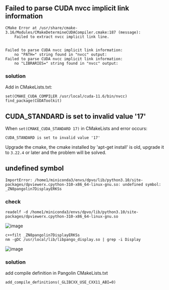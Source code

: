 ## Failed to parse CUDA nvcc implicit link information
```
CMake Error at /usr/share/cmake-3.16/Modules/CMakeDetermineCUDACompiler.cmake:187 (message):
    Failed to extract nvcc implicit link line.


Failed to parse CUDA nvcc implicit link information:
    no "PATH=" string found in "nvcc" output:
Failed to parse CUDA nvcc implicit link information:
    no "LIBRARIES=" string found in "nvcc" output:
```
### solution
Add in CMakeLists.txt:
```
set(CMAKE_CUDA_COMPILER /usr/local/cuda-11.6/bin/nvcc)
find_package(CUDAToolkit)
```

## CUDA_STANDARD is set to invalid value '17'
When `set(CMAKE_CUDA_STANDARD 17)` in CMakeLists and error occurs:
```
CUDA_STANDARD is set to invalid value '17'
```
Upgrade the cmake, the cmake installed by 'apt-get install' is old, upgrade it to `3.22.4` or later and the problem will be solved.

## undefined symbol
```
ImportError: /home1/miniconda3/envs/dpvo/lib/python3.10/site-packages/dpviewerx.cpython-310-x86_64-linux-gnu.so: undefined symbol: _ZN8pangolin7DisplayERKSs
```
### check
```
readelf -d /home1/miniconda3/envs/dpvo/lib/python3.10/site-packages/dpviewerx.cpython-310-x86_64-linux-gnu.so
```
![image](https://github.com/luopengting/learning/assets/22173722/7865da94-25ed-4162-a2c3-83a4dba359a5)
```
c++filt _ZN8pangolin7DisplayERKSs
nm -gDC /usr/local/lib/libpango_display.so | grep -i Display
```
![image](https://github.com/luopengting/learning/assets/22173722/9a3e88d8-5339-4d53-baf5-fa88d070ce58)

### solution
add compile definition in Pangolin CMakeLists.txt
```
add_compile_definitions(_GLIBCXX_USE_CXX11_ABI=0)
```
